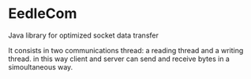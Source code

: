 # EedleCom
Java library for optimized socket data transfer

It consists in two communications thread: a reading thread and a writing thread.
in this way client and server can send and receive bytes in a simoultaneous way.